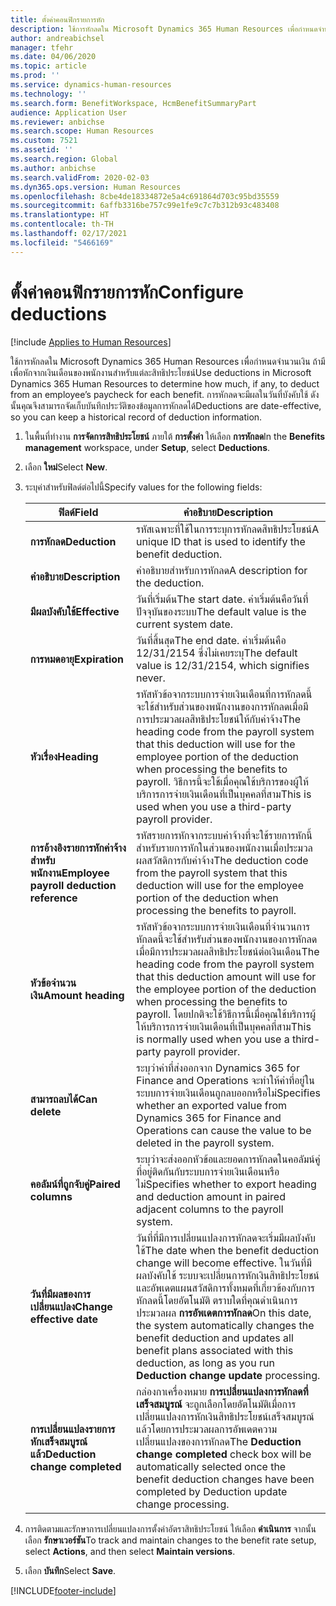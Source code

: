 ```yaml
---
title: ตั้งค่าคอนฟิกรายการหัก
description: ใช้การหักลดใน Microsoft Dynamics 365 Human Resources เพื่อกำหนดจำนวนเงิน ถ้ามี เพื่อหักจากเงินเดือนของพนักงานสำหรับแต่ละสิทธิประโยชน์
author: andreabichsel
manager: tfehr
ms.date: 04/06/2020
ms.topic: article
ms.prod: ''
ms.service: dynamics-human-resources
ms.technology: ''
ms.search.form: BenefitWorkspace, HcmBenefitSummaryPart
audience: Application User
ms.reviewer: anbichse
ms.search.scope: Human Resources
ms.custom: 7521
ms.assetid: ''
ms.search.region: Global
ms.author: anbichse
ms.search.validFrom: 2020-02-03
ms.dyn365.ops.version: Human Resources
ms.openlocfilehash: 8cbe4de18334872e5a4c691864d703c95bd35559
ms.sourcegitcommit: 6affb3316be757c99e1fe9c7c7b312b93c483408
ms.translationtype: HT
ms.contentlocale: th-TH
ms.lasthandoff: 02/17/2021
ms.locfileid: "5466169"
---
```

# <a name="configure-deductions"></a><span data-ttu-id="0ba22-103">ตั้งค่าคอนฟิกรายการหัก</span><span class="sxs-lookup"><span data-stu-id="0ba22-103">Configure deductions</span></span>

[!include [Applies to Human Resources](../includes/applies-to-hr.md)]

<span data-ttu-id="0ba22-104">ใช้การหักลดใน Microsoft Dynamics 365 Human Resources เพื่อกำหนดจำนวนเงิน ถ้ามี เพื่อหักจากเงินเดือนของพนักงานสำหรับแต่ละสิทธิประโยชน์</span><span class="sxs-lookup"><span data-stu-id="0ba22-104">Use deductions in Microsoft Dynamics 365 Human Resources to determine how much, if any, to deduct from an employee’s paycheck for each benefit.</span></span> <span data-ttu-id="0ba22-105">การหักลดจะมีผลในวันที่บังคับใช้ ดังนั้นคุณจึงสามารถจัดเก็บบันทึกประวัติของข้อมูลการหักลดได้</span><span class="sxs-lookup"><span data-stu-id="0ba22-105">Deductions are date-effective, so you can keep a historical record of deduction information.</span></span> 

1. <span data-ttu-id="0ba22-106">ในพื้นที่ทำงาน **การจัดการสิทธิประโยชน์** ภายใต้ **การตั้งค่า** ให้เลือก **การหักลด**</span><span class="sxs-lookup"><span data-stu-id="0ba22-106">In the **Benefits management** workspace, under **Setup**, select **Deductions**.</span></span>

2. <span data-ttu-id="0ba22-107">เลือก **ใหม่**</span><span class="sxs-lookup"><span data-stu-id="0ba22-107">Select **New**.</span></span>

3. <span data-ttu-id="0ba22-108">ระบุค่าสำหรับฟิลด์ต่อไปนี้</span><span class="sxs-lookup"><span data-stu-id="0ba22-108">Specify values for the following fields:</span></span>

   | <span data-ttu-id="0ba22-109">ฟิลด์</span><span class="sxs-lookup"><span data-stu-id="0ba22-109">Field</span></span> | <span data-ttu-id="0ba22-110">คำอธิบาย</span><span class="sxs-lookup"><span data-stu-id="0ba22-110">Description</span></span> |
   | --- | --- |
   | <span data-ttu-id="0ba22-111">**การหักลด**</span><span class="sxs-lookup"><span data-stu-id="0ba22-111">**Deduction**</span></span> | <span data-ttu-id="0ba22-112">รหัสเฉพาะที่ใช้ในการระบุการหักลดสิทธิประโยชน์</span><span class="sxs-lookup"><span data-stu-id="0ba22-112">A unique ID that is used to identify the benefit deduction.</span></span> |
   | <span data-ttu-id="0ba22-113">**คำอธิบาย**</span><span class="sxs-lookup"><span data-stu-id="0ba22-113">**Description**</span></span> | <span data-ttu-id="0ba22-114">คำอธิบายสำหรับการหักลด</span><span class="sxs-lookup"><span data-stu-id="0ba22-114">A description for the deduction.</span></span> |
   | <span data-ttu-id="0ba22-115">**มีผลบังคับใช้**</span><span class="sxs-lookup"><span data-stu-id="0ba22-115">**Effective**</span></span> | <span data-ttu-id="0ba22-116">วันที่เริ่มต้น</span><span class="sxs-lookup"><span data-stu-id="0ba22-116">The start date.</span></span> <span data-ttu-id="0ba22-117">ค่าเริ่มต้นคือวันที่ปัจจุบันของระบบ</span><span class="sxs-lookup"><span data-stu-id="0ba22-117">The default value is the current system date.</span></span> |
   | <span data-ttu-id="0ba22-118">**การหมดอายุ**</span><span class="sxs-lookup"><span data-stu-id="0ba22-118">**Expiration**</span></span> | <span data-ttu-id="0ba22-119">วันที่สิ้นสุด</span><span class="sxs-lookup"><span data-stu-id="0ba22-119">The end date.</span></span> <span data-ttu-id="0ba22-120">ค่าเริ่มต้นคือ 12/31/2154 ซึ่งไม่เคยระบุ</span><span class="sxs-lookup"><span data-stu-id="0ba22-120">The default value is 12/31/2154, which signifies never.</span></span> |
   | <span data-ttu-id="0ba22-121">**หัวเรื่อง**</span><span class="sxs-lookup"><span data-stu-id="0ba22-121">**Heading**</span></span> | <span data-ttu-id="0ba22-122">รหัสหัวข้อจากระบบการจ่ายเงินเดือนที่การหักลดนี้จะใช้สำหรับส่วนของพนักงานของการหักลดเมื่อมีการประมวลผลสิทธิประโยชน์ให้กับค่าจ้าง</span><span class="sxs-lookup"><span data-stu-id="0ba22-122">The heading code from the payroll system that this deduction will use for the employee portion of the deduction when processing the benefits to payroll.</span></span> <span data-ttu-id="0ba22-123">วิธีการนี้จะใช้เมื่อคุณใช้บริการของผู้ให้บริการการจ่ายเงินเดือนที่เป็นบุคคลที่สาม</span><span class="sxs-lookup"><span data-stu-id="0ba22-123">This is used when you use a third-party payroll provider.</span></span> |
   | <span data-ttu-id="0ba22-124">**การอ้างอิงรายการหักค่าจ้างสำหรับพนักงาน**</span><span class="sxs-lookup"><span data-stu-id="0ba22-124">**Employee payroll deduction reference**</span></span> | <span data-ttu-id="0ba22-125">รหัสรายการหักจากระบบค่าจ้างที่จะใช้รายการหักนี้สำหรับรายการหักในส่วนของพนักงานเมื่อประมวลผลสวัสดิการกับค่าจ้าง</span><span class="sxs-lookup"><span data-stu-id="0ba22-125">The deduction code from the payroll system that this deduction will use for the employee portion of the deduction when processing the benefits to payroll.</span></span> |
   | <span data-ttu-id="0ba22-126">**หัวข้อจำนวนเงิน**</span><span class="sxs-lookup"><span data-stu-id="0ba22-126">**Amount heading**</span></span> | <span data-ttu-id="0ba22-127">รหัสหัวข้อจากระบบการจ่ายเงินเดือนที่จำนวนการหักลดนี้จะใช้สำหรับส่วนของพนักงานของการหักลดเมื่อมีการประมวลผลสิทธิประโยชน์ต่อเงินเดือน</span><span class="sxs-lookup"><span data-stu-id="0ba22-127">The heading code from the payroll system that this deduction amount will use for the employee portion of the deduction when processing the benefits to payroll.</span></span> <span data-ttu-id="0ba22-128">โดยปกติจะใช้วิธีการนี้เมื่อคุณใช้บริการผู้ให้บริการการจ่ายเงินเดือนที่เป็นบุคคลที่สาม</span><span class="sxs-lookup"><span data-stu-id="0ba22-128">This is normally used when you use a third-party payroll provider.</span></span> |
   | <span data-ttu-id="0ba22-129">**สามารถลบได้**</span><span class="sxs-lookup"><span data-stu-id="0ba22-129">**Can delete**</span></span> | <span data-ttu-id="0ba22-130">ระบุว่าค่าที่ส่งออกจาก Dynamics 365 for Finance and Operations จะทำให้ค่าที่อยู่ในระบบการจ่ายเงินเดือนถูกลบออกหรือไม่</span><span class="sxs-lookup"><span data-stu-id="0ba22-130">Specifies whether an exported value from Dynamics 365 for Finance and Operations can cause the value to be deleted in the payroll system.</span></span> |
   | <span data-ttu-id="0ba22-131">**คอลัมน์ที่ถูกจับคู่**</span><span class="sxs-lookup"><span data-stu-id="0ba22-131">**Paired columns**</span></span> | <span data-ttu-id="0ba22-132">ระบุว่าจะส่งออกหัวข้อและยอดการหักลดในคอลัมน์คู่ที่อยู่ติดกันกับระบบการจ่ายเงินเดือนหรือไม่</span><span class="sxs-lookup"><span data-stu-id="0ba22-132">Specifies whether to export heading and deduction amount in paired adjacent columns to the payroll system.</span></span> |
   | <span data-ttu-id="0ba22-133">**วันที่มีผลของการเปลี่ยนแปลง**</span><span class="sxs-lookup"><span data-stu-id="0ba22-133">**Change effective date**</span></span> | <span data-ttu-id="0ba22-134">วันที่ที่มีการเปลี่ยนแปลงการหักลดจะเริ่มมีผลบังคับใช้</span><span class="sxs-lookup"><span data-stu-id="0ba22-134">The date when the benefit deduction change will become effective.</span></span> <span data-ttu-id="0ba22-135">ในวันที่มีผลบังคับใช้ ระบบจะเปลี่ยนการหักเงินสิทธิประโยชน์และอัพเดตแผนสวัสดิการทั้งหมดที่เกี่ยวข้องกับการหักลดนี้โดยอัตโนมัติ ตราบใดที่คุณดำเนินการประมวลผล **การอัพเดตการหักลด**</span><span class="sxs-lookup"><span data-stu-id="0ba22-135">On this date, the system automatically changes the benefit deduction and updates all benefit plans associated with this deduction, as long as you run **Deduction change update** processing.</span></span> |
   | <span data-ttu-id="0ba22-136">**การเปลี่ยนแปลงรายการหักเสร็จสมบูรณ์แล้ว**</span><span class="sxs-lookup"><span data-stu-id="0ba22-136">**Deduction change completed**</span></span> | <span data-ttu-id="0ba22-137">กล่องกาเครื่องหมาย **การเปลี่ยนแปลงการหักลดที่เสร็จสมบูรณ์** จะถูกเลือกโดยอัตโนมัติเมื่อการเปลี่ยนแปลงการหักเงินสิทธิประโยชน์เสร็จสมบูรณ์แล้วโดยการประมวลผลการอัพเดตความเปลี่ยนแปลงของการหักลด</span><span class="sxs-lookup"><span data-stu-id="0ba22-137">The **Deduction change completed** check box will be automatically selected once the benefit deduction changes have been completed by Deduction update change processing.</span></span> |
   
4. <span data-ttu-id="0ba22-138">การติดตามและรักษาการเปลี่ยนแปลงการตั้งค่าอัตราสิทธิประโยชน์ ให้เลือก **ดำเนินการ** จากนั้นเลือก **รักษาเวอร์ชัน**</span><span class="sxs-lookup"><span data-stu-id="0ba22-138">To track and maintain changes to the benefit rate setup, select **Actions**, and then select **Maintain versions**.</span></span>

5. <span data-ttu-id="0ba22-139">เลือก **บันทึก**</span><span class="sxs-lookup"><span data-stu-id="0ba22-139">Select **Save**.</span></span> 


[!INCLUDE[footer-include](../includes/footer-banner.md)]